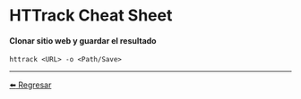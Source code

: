 # HTTrack Cheat Sheet

#### Clonar sitio web y guardar el resultado
```
httrack <URL> -o <Path/Save>
```

---

[:arrow_left: Regresar](https://github.com/m4lal0/cheatsheets)